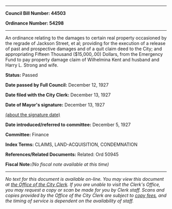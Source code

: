 

********

**Council Bill Number: 44503**
   
**Ordinance Number: 54298**
********

 An ordinance relating to the damages to certain real property occasioned by the regrade of Jackson Street, et al; providing for the execution of a release of past and prospective damages and of a quit claim deed to the City; and appropriating Fifteen Thousand ($15,000,.00) Dollars, from the Emergency Fund to pay property damage claim of Wilhelmina Kent and husband and Harry L. Strong and wife.

**Status:** Passed
   
**Date passed by Full Council:** December 12, 1927
   
**Date filed with the City Clerk:** December 13, 1927
   
**Date of Mayor's signature:** December 13, 1927
   
[(about the signature date)](/~public/approvaldate.htm)
   
   
   
**Date introduced/referred to committee:** December 5, 1927
   
**Committee:** Finance
   
   
**Index Terms:** CLAIMS, LAND-ACQUISITION, CONDEMNATION

**References/Related Documents:** Related: Ord 50945

**Fiscal Note:**_(No fiscal note available at this time)_
********

_No text for this document is available on-line. You may view this document at [the Office of the City Clerk](http://www.seattle.gov/leg/clerk/contactUs.htm). If you are unable to visit the Clerk's Office, you may request a copy or scan be made for you by Clerk staff. Scans and copies provided by the Office of the City Clerk are subject to [copy fees](http://clerk.seattle.gov/~public/clerkfees.htm), and the timing of service is dependent on the availability of staff._

